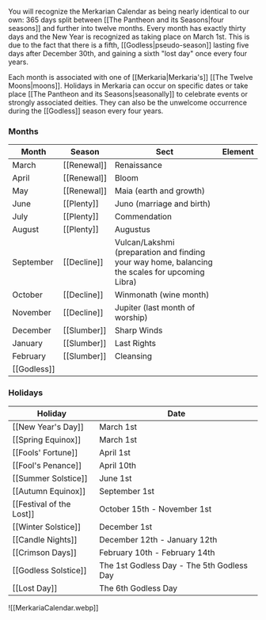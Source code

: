 You will recognize the Merkarian Calendar as being nearly identical to our own: 365 days split between [[The Pantheon and its Seasons|four seasons]] and further into twelve months. Every month has exactly thirty days and the New Year is recognized as taking place on March 1st. This is due to the fact that there is a fifth, [[Godless|pseudo-season]] lasting five days after December 30th, and gaining a sixth "lost day" once every four years.

Each month is associated with one of [[Merkaria|Merkaria's]] [[The Twelve Moons|moons]]. Holidays in Merkaria can occur on specific dates or take place [[The Pantheon and its Seasons|seasonally]] to celebrate events or strongly associated deities. They can also be the unwelcome occurrence during the [[Godless]] season every four years.

### Months

|Month |Season | Sect| Element|
|---|---|---|---|
|March| [[Renewal]]| Renaissance|
|April| [[Renewal]]| Bloom|
|May| [[Renewal]]| Maia (earth and growth)|
|June| [[Plenty]]| Juno (marriage and birth)|
|July|[[Plenty]]| Commendation|
|August| [[Plenty]]| Augustus|
|September| [[Decline]]| Vulcan/Lakshmi (preparation and finding your way home, balancing the scales for upcoming Libra)|
|October| [[Decline]]| Winmonath (wine month)|
|November| [[Decline]]| Jupiter (last month of worship)|
|December| [[Slumber]]| Sharp Winds|
|January| [[Slumber]]| Last Rights|
|February| [[Slumber]]| Cleansing|
|[[Godless]]| | |


### Holidays

|Holiday |Date | 
|---|---|
|[[New Year's Day]]| March 1st|
|[[Spring Equinox]]| March 1st|
|[[Fools' Fortune]]| April 1st|
|[[Fool's Penance]]| April 10th|
|[[Summer Solstice]]|June 1st|
|[[Autumn Equinox]]| September 1st|
|[[Festival of the Lost]]| October 15th - November 1st|
|[[Winter Solstice]]| December 1st|
|[[Candle Nights]]| December 12th - January 12th|
|[[Crimson Days]]| February 10th - February 14th|
|[[Godless Solstice]]| The 1st Godless Day - The 5th Godless Day|
|[[Lost Day]]|The 6th Godless Day|

![[MerkariaCalendar.webp]]